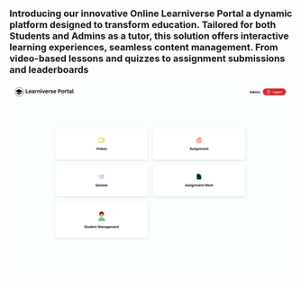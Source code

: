 ### Introducing our innovative Online Learniverse Portal a dynamic platform designed to transform education. Tailored for both Students and Admins as a tutor, this solution offers interactive learning experiences, seamless content management. From video-based lessons and quizzes to assignment submissions and leaderboards 


![Home Page](home.png)